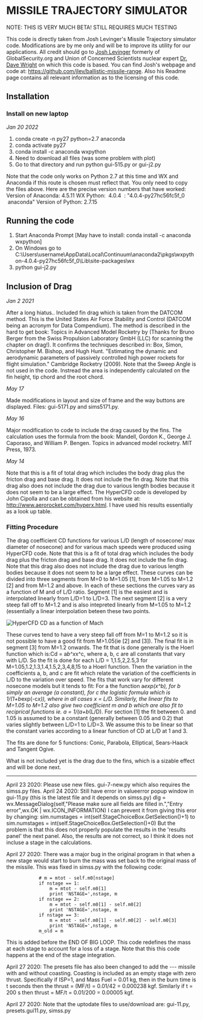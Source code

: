 # MISSILE TRAJECTORY SIMULATOR
NOTE: THIS IS VERY MUCH BETA! STILL REQUIRES MUCH TESTING

This code is directly taken from Josh Levinger's Missile Trajectory simulator code. 
Modifications are by me only and will be to improve its utility for our applications. 
All credit should go to [Josh Levinger](https://www.levinger.net/josh/2005/09/01/ballistic-missile-simulation) formerly of GlobalSecurity.org and Union of Concerned Scientists 
nuclear expert [Dr. Dave Wright](https://web.archive.org/web/20190511073113/http://www.ucsusa.org/about/staff/staff/david-wright.html) on which this code is based. You can find Josh's webpage and 
code at: https://github.com/jlev/ballistic-missile-range. Also his Readme page contains 
all relevant information as to the licensing of this code.

## Installation

### Install on new laptop
*Jan 20 2022*

1) conda create -n py27 python=2.7 anaconda
2) conda activate py27
3) conda install -c anaconda wxpython
4) Need to download all files (was some problem with plot)
5) Go to that directory and run python gui-515.py or gui-j2.py

Note that the code only works on Python 2.7 at this time and WX and Anaconda if this route is chosen must reflect that. 
You only need to copy the files above. Here are the precise version numbers that have worked:
Version of Anaconda: 4.5.11
WX Python:  4.0.4  : "4.0.4-py27hc56fc5f_0    anaconda"
Version of Python: 2.7.15

## Running the code
1) Start Anaconda Prompt [May have to install: conda install -c anaconda wxpython]
2) On Windows go to C:\Users\username\AppData\Local\Continuum\anaconda2\pkgs\wxpython-4.0.4-py27hc56fc5f_0\Lib\site-packages\wx
3) python gui-j2.py

## Inclusion of Drag

*Jan 2 2021* 

After a long hiatus.. Included fin drag which is taken from the DATCOM method. This is the United States Air Force Stability and Control (DATCOM being an acronym 
for Data Compendium). The method is described in the hard to get book: Topics in Advanced Model Rocketry by (Thanks for Bruno Berger from the Swiss Propulsion Laboratory GmbH (LLC) for scanning the chapter on drag!). It confirms the techniques described in: Box, Simon, Christopher M. Bishop, and Hugh Hunt. "Estimating the dynamic and aerodynamic parameters of passively controlled high power rockets for flight simulation." Cambridge Rocketry (2009). Note that the Sweep Angle is not used in the code. Instread the area is independently calculated on the fin height, tip chord and the root chord. 

*May 17*

Made modifications in layout and size of frame and the way buttons are displayed. Files: gui-5171.py and sims5171.py.

*May 16*

Major modification to code to include the drag caused by the fins. The calculation uses the formula from the book: Mandell, Gordon K., George J. Caporaso, and William P. Bengen. Topics in advanced model rocketry. MIT Press, 1973.

*May 14*

Note that this is a fit of total drag which includes the body drag plus the fricton drag 
and base drag. It does not include the fin drag. Note that this drag also does not include 
the drag due to various length bodies because it does not seem to be a large effect. 
The HyperCFD code is developed by John Cipolla and can be obtained from his website at:
http://www.aerorocket.com/hyperx.html. I have used his results essentially as a look up
table.
    
### Fitting Procedure

The drag coefficient CD functions for various L/D (length of nosecone/ max diameter of 
nosecone) and for various mach speeds were produced using HyperCFD code. Note that this 
is a fit of total drag which includes the body drag plus the fricton drag and base drag. 
It does not include the fin drag. Note that this drag also does not include 
the drag due to various length bodies because it does not seem to be a large effect. 
These curves can be divided into three segments from M=0 to M=1.05 [1], from M=1.05 
to M=1.2 [2] and from M=1.2 and above. In each of these sections the curves vary as a 
function of M and of L/D ratio. Segment [1] is the easiest and is interpolated linearly
from L/D=1 to L/D=3. The next segment [2] is a very steep fall off to M=1.2 and 
is also intepreted linearly from M=1.05 to M=1.2 (essentially a linear interpolation
beteen these two points. 

![HyperCFD CD as a function of Mach](https://github.com/ferencdv/missile_trajectory_simulator/blob/master/Capture.JPG)

These curves tend to have a very steep fall off from M=1 to 
M=1.2 so it is not possible to have a good fit from M>1.05(ie [2] and [3]). The final
fit is in segment [3] from M=1.2 onwards. The fit that is done generally is the Hoerl
function which is:Cd = a*b^x*x^c, where a, b, c are all constants that vary with L/D.
So the fit is done for each L/D = 1,1.5,2,2.5,3 for M=1.05,1.2,1.3,1.4,1.5,2,3,4,8,15 
to a Hoerl function. Then the variation in the coefficients a, b, and c are fit which 
relate the variation of the coefficients in L/D to the variation over speed. The fits
that work vary for different nosecone models but it tends to fit:
For a the function a*exp(x^b), for b simply an average (a constant), for c the logistic 
formula which is 1/(1+b*exp(-c*x)), where in all cases x = L/D. Similarly, the linear 
fits to M=1.05 to M=1.2 also give two coefficient m and b which are also fit to 
reciprical functions ie. a = 1/(a+b*(L/D). For section [1] the fit between 0. and 1.05 
is assumed to be a constant (generally between 0.05 and 0.2) that varies slightly between
L/D=1 to L/D=3. We assume this to be linear so that the constant varies according to a
linear function of CD at L/D at 1 and 3.

The fits are done for 5 functions: Conic, Parabola, Elliptical, Sears-Haack and Tangent Ogive.

What is not included yet is the drag due to the fins, which is a sizable effect and will
be done next. 

---------------------------------------------------------------------------------------------

April 23 2020: Please use new files. gui-7-new.py which also requires the simss.py files.
April 24 2020: Still have error in valueerror popup window in gui-11.py (this is the latest file and it depends on simss.py)
           dlg = wx.MessageDialog(self,"Please make sure all fields are filled in.","Entry error",wx.OK | wx.ICON_INFORMATION)
I can prevent it from giving this eror by changing:
            sim.numstages = int(self.StageChoiceBox.GetSelection()+1) to sim.numstages = int(self.StageChoiceBox.GetSelection()+0)
 But the problem is that this does not properly populate the results in the 'results panel' the next panel. Also, the results are not correct, so I think it does not incluse a stage in the calculations.
 
April 27 2020: There was a major bug in the original program in that when a new stage would start to burn the mass was set back to the original mass of the missile. This was fixed in simss.py with the following code:

                # m = mtot - self.m0[nstage]
                if nstage == 1:
                    m = mtot - self.m0[1]
                    print 'NSTAGE=',nstage, m
                if nstage == 2:
                    m = mtot - self.m0[1] - self.m0[2]
                    print 'NSTAGE=',nstage, m                    
                if nstage == 3:
                    m = mtot - self.m0[1] - self.m0[2] - self.m0[3]
                    print 'NSTAGE=',nstage, m                    
                m_old = m
                
 This is added before the END OF BIG LOOP. This code redefines the mass at each stage to account for a loss of a stage. Note that this this code happens at the end of the stage integration.

April 27 2020: The presets file has also been changed to add the --- missile with and without coasting. Coasting is included as an empty stage with zero thrust. Specifically if ISP=1, and Mass Fuel = 0.01 kg, then in the burn time is t seconds then the thrust = (MF/t) = 0.01/42 = 0.000238 kgf. Similarly if t = 200 s then thrust = MF/t = 0.01/200 = 0.00005 kgf.

April 27 2020: Note that the uptodate files to use/download are: gui-11.py, presets.gui11.py, simss.py
